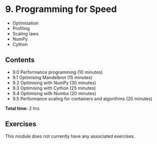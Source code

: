 # 9. Programming for Speed

- Optimisation
- Profiling
- Scaling laws
- NumPy
- Cython

## Contents

- 9.0 Performance programming (10 minutes)
- 9.1 Optimising Mandelbrot (15 minutes)
- 9.2 Optimising with NumPy (30 minutes)
- 9.3 Optimising with Cython (25 minutes)
- 9.4 Optimising with Numba (20 minutes)
- 9.5 Performance scaling for containers and algorithms (20 minutes)

**Total time:** 2 hrs

## Exercises

This module does not currently have any associated exercises.
